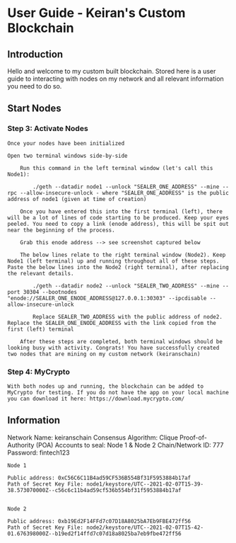 # User Guide - Keiran's Custom Blockchain #

## Introduction ## 

Hello and welcome to my custom built blockchain. Stored here is a user guide to interacting with nodes on my network and all relevant information you need to do so. 

## Start Nodes ##

### Step 3: Activate Nodes ### 

    Once your nodes have been initialized

    Open two terminal windows side-by-side

        Run this command in the left terminal window (let's call this Node1):

            ./geth --datadir node1 --unlock "SEALER_ONE_ADDRESS" --mine --rpc --allow-insecure-unlock - where "SEALER_ONE_ADDRESS" is the public address of node1 (given at time of creation)

        Once you have entered this into the first terminal (left), there will be a lot of lines of code starting to be produced. Keep your eyes peeled. You need to copy a link (enode address), this will be spit out near the beginning of the process. 

        Grab this enode address --> see screenshot captured below

        The below lines relate to the right terminal window (Node2). Keep Node1 (left terminal) up and running throughout all of these steps. Paste the below lines into the Node2 (right terminal), after replacing the relevant details. 

            ./geth --datadir node2 --unlock "SEALER_TWO_ADDRESS" --mine --port 30304 --bootnodes "enode://SEALER_ONE_ENODE_ADDRESS@127.0.0.1:30303" --ipcdisable --allow-insecure-unlock

            Replace SEALER_TWO_ADDRESS with the public address of node2. Replace the SEALER_ONE_ENODE_ADDRESS with the link copied from the first (left) terminal

        After these steps are completed, both terminal windows should be looking busy with activity. Congrats! You have successfully created two nodes that are mining on my custom network (keiranschain)

### Step 4: MyCrypto ###

    With both nodes up and running, the blockchain can be added to MyCrypto for testing. If you do not have the app on your local machine you can download it here: https://download.mycrypto.com/



      
## Information ##

Network Name: keiranschain
Consensus Algorithm: Clique Proof-of-Authority (POA)
Accounts to seal: Node 1 & Node 2
Chain/Network ID: 777
Password: fintech123


    Node 1

    Public address: 0xC56C6C11B4ad59CF536B554Bf31F5953884b17af
    Path of Secret Key File: node1/keystore/UTC--2021-02-07T15-39-38.573070000Z--c56c6c11b4ad59cf536b554bf31f5953884b17af
   

    Node 2

    Public address: 0xb19Ed2F14FFd7c07D18A8025bA7Eb9FBE472ff56
    Path of Secret Key File: node2/keystore/UTC--2021-02-07T15-42-01.676398000Z--b19ed2f14ffd7c07d18a8025ba7eb9fbe472ff56
    
    


